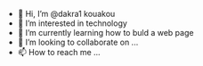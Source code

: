 - 👋 Hi, I’m @dakra1 kouakou
- 👀 I’m interested in technology
- 🌱 I’m currently learning how to buld a web page
- 💞️ I’m looking to collaborate on ...
- 📫 How to reach me ...

<!---
dakra1/dakra1 is a ✨ special ✨ repository because its `README.md` (this file) appears on your GitHub profile.
You can click the Preview link to take a look at your changes.
--->
